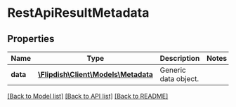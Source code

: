 # RestApiResultMetadata

## Properties
Name | Type | Description | Notes
------------ | ------------- | ------------- | -------------
**data** | [**\Flipdish\\Client\Models\Metadata**](Metadata.md) | Generic data object. | 

[[Back to Model list]](../README.md#documentation-for-models) [[Back to API list]](../README.md#documentation-for-api-endpoints) [[Back to README]](../README.md)


